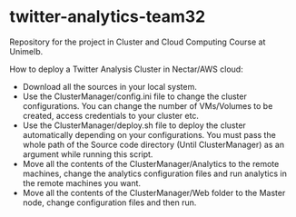 # twitter-analytics-team32
Repository for the project in Cluster and Cloud Computing Course at Unimelb.

How to deploy a Twitter Analysis Cluster in Nectar/AWS cloud:

- Download all the sources in your local system.
- Use the ClusterManager/config.ini file to change the cluster configurations. You can change the number of VMs/Volumes to be created, access credentials to your cluster etc.
- Use the ClusterManager/deploy.sh file to deploy the cluster automatically depending on your configurations. You must pass the whole path of the Source code directory (Until ClusterManager) as an argument while running this script.
- Move all the contents of the ClusterManager/Analytics to the remote machines, change the analytics configuration files and run analytics in the remote machines you want.
- Move all the contents of the ClusterManager/Web folder to the Master node, change configuration files and then run.



